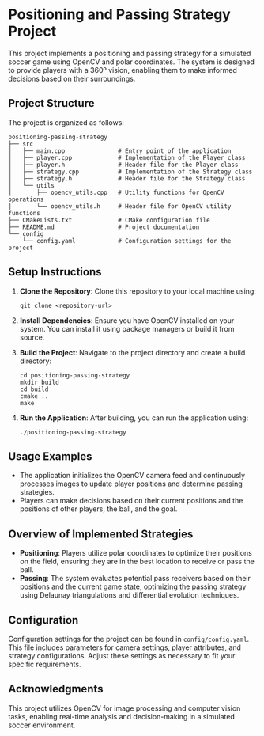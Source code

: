 # Positioning and Passing Strategy Project

This project implements a positioning and passing strategy for a simulated soccer game using OpenCV and polar coordinates. The system is designed to provide players with a 360º vision, enabling them to make informed decisions based on their surroundings.

## Project Structure

The project is organized as follows:

```
positioning-passing-strategy
├── src
│   ├── main.cpp               # Entry point of the application
│   ├── player.cpp             # Implementation of the Player class
│   ├── player.h               # Header file for the Player class
│   ├── strategy.cpp           # Implementation of the Strategy class
│   ├── strategy.h             # Header file for the Strategy class
│   └── utils
│       ├── opencv_utils.cpp   # Utility functions for OpenCV operations
│       └── opencv_utils.h     # Header file for OpenCV utility functions
├── CMakeLists.txt             # CMake configuration file
├── README.md                  # Project documentation
└── config
    └── config.yaml            # Configuration settings for the project
```

## Setup Instructions

1. **Clone the Repository**: 
   Clone this repository to your local machine using:
   ```
   git clone <repository-url>
   ```

2. **Install Dependencies**: 
   Ensure you have OpenCV installed on your system. You can install it using package managers or build it from source.

3. **Build the Project**: 
   Navigate to the project directory and create a build directory:
   ```
   cd positioning-passing-strategy
   mkdir build
   cd build
   cmake ..
   make
   ```

4. **Run the Application**: 
   After building, you can run the application using:
   ```
   ./positioning-passing-strategy
   ```

## Usage Examples

- The application initializes the OpenCV camera feed and continuously processes images to update player positions and determine passing strategies.
- Players can make decisions based on their current positions and the positions of other players, the ball, and the goal.

## Overview of Implemented Strategies

- **Positioning**: Players utilize polar coordinates to optimize their positions on the field, ensuring they are in the best location to receive or pass the ball.
- **Passing**: The system evaluates potential pass receivers based on their positions and the current game state, optimizing the passing strategy using Delaunay triangulations and differential evolution techniques.

## Configuration

Configuration settings for the project can be found in `config/config.yaml`. This file includes parameters for camera settings, player attributes, and strategy configurations. Adjust these settings as necessary to fit your specific requirements.

## Acknowledgments

This project utilizes OpenCV for image processing and computer vision tasks, enabling real-time analysis and decision-making in a simulated soccer environment.